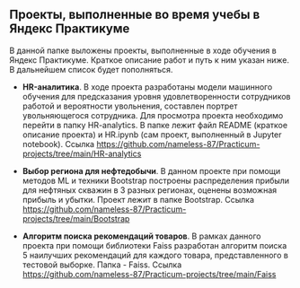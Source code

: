 ## Проекты, выполненные во время учебы в Яндекс Практикуме

В данной папке выложены проекты, выполненные в ходе обучения в Яндекс Практикуме. Краткое описание работ и путь к ним указан ниже. В дальнейшем список будет пополняться.

- **HR-аналитика**.  В ходе проекта разработаны модели машинного обучения для предсказания уровня удовлетворенности сотрудников работой и вероятности увольнения, составлен портрет увольняющегося сотрудника.
  Для просмотра проекта необходимо перейти в папку HR-analytics. В папке лежит файл README (краткое описание проекта) и HR.ipynb (сам проект, выполненный в Jupyter notebook).
  Ссылка https://github.com/nameless-87/Practicum-projects/tree/main/HR-analytics

- **Выбор региона для нефтедобычи**. В данном проекте при помощи методов ML и техники Bootstrap построены распределения прибыли для нефтяных скважин в 3 разных регионах, оценены возможная прибыль и убытки. Проект лежит в папке Bootstrap. Ссылка https://github.com/nameless-87/Practicum-projects/tree/main/Bootstrap

- **Алгоритм поиска рекомендаций товаров**. В рамках данного проекта при помощи библиотеки Faiss разработан алгоритм поиска 5 наилучших рекомендаций для каждого товара, представленного в тестовой выборке. Папка - Faiss.
  Ссылка https://github.com/nameless-87/Practicum-projects/tree/main/Faiss
